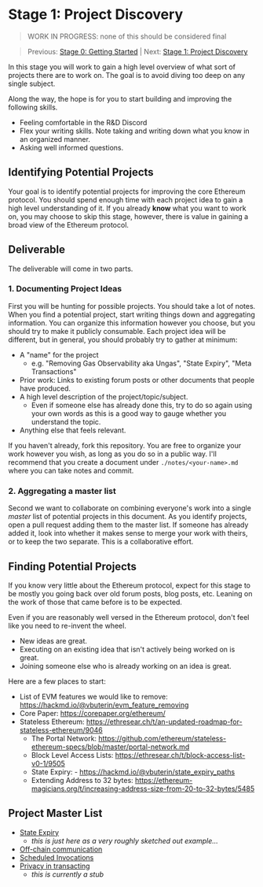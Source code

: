 # Stage 1: Project Discovery

> WORK IN PROGRESS: none of this should be considered final

> Previous: [Stage 0: Getting Started](./stage-0-getting-started.md) | Next: [Stage 1: Project Discovery](./stage-1-project-discovery.md)

In this stage you will work to gain a high level overview of what sort of
projects there are to work on.  The goal is to avoid diving too deep on any
single subject.

Along the way, the hope is for you to start building and improving the following skills.

- Feeling comfortable in the R&D Discord
- Flex your writing skills.  Note taking and writing down what you know in an organized manner.
- Asking well informed questions.


## Identifying Potential Projects

Your goal is to identify potential projects for improving the core Ethereum protocol.  You should spend enough time with each project idea to gain a high level understanding of it.  If you already **know** what you want to work on, you may choose to skip this stage, however, there is value in gaining a broad view of the Ethereum protocol.

## Deliverable

The deliverable will come in two parts.

### 1. Documenting Project Ideas

First you will be hunting for possible projects. You should take a lot of notes.  When you find a potential project, start writing things down and aggregating information.  You can organize this information however you choose, but you should try to make it publicly consumable.  Each project idea will be different, but in general, you should probably try to gather at minimum:

- A "name" for the project
    - e.g. "Removing Gas Observability aka Ungas", "State Expiry", "Meta Transactions"
- Prior work: Links to existing forum posts or other documents that people have produced.
- A high level description of the project/topic/subject.
    - Even if someone else has already done this, try to do so again using your own words as this is a good way to gauge whether you understand the topic.
- Anything else that feels relevant.

If you haven't already, fork this repository.  You are free to organize your work however you wish, as long as you do so in a public way.  I'll recommend that you create a document under `./notes/<your-name>.md` where you can take notes and commit.

### 2. Aggregating a master list

Second we want to collaborate on combining everyone's work into a single *master* list of potential projects in this document.  As you identify projects, open a pull request adding them to the master list.  If someone has already added it, look into whether it makes sense to merge your work with theirs, or to keep the two separate.  This is a collaborative effort.

## Finding Potential Projects

If you know very little about the Ethereum protocol, expect for this stage to be mostly you going back over old forum posts, blog posts, etc.  Leaning on the work of those that came before is to be expected.

Even if you are reasonably well versed in the Ethereum protocol, don't feel like you need to re-invent the wheel.

- New ideas are great.
- Executing on an existing idea that isn't actively being worked on is great.
- Joining someone else who is already working on an idea is great.

Here are a few places to start:

- List of EVM features we would like to remove: https://hackmd.io/@vbuterin/evm_feature_removing
- Core Paper: https://corepaper.org/ethereum/
- Stateless Ethereum: https://ethresear.ch/t/an-updated-roadmap-for-stateless-ethereum/9046
    - The Portal Network: https://github.com/ethereum/stateless-ethereum-specs/blob/master/portal-network.md
    - Block Level Access Lists: https://ethresear.ch/t/block-access-list-v0-1/9505
    - State Expiry: - https://hackmd.io/@vbuterin/state_expiry_paths
    - Extending Address to 32 bytes: https://ethereum-magicians.org/t/increasing-address-size-from-20-to-32-bytes/5485

## Project Master List

- [State Expiry](./notes/piper.md#state-expiry)
    - *this is just here as a very roughly sketched out example...*
- [Off-chain communication](./notes/virepri.md#1-off-chain-communication)
- [Scheduled Invocations](./notes/virepri.md#2-contract-scheduled-invocations)
- [Privacy in transacting](./notes/virepri.md#3-privacy-in-transacting--executing)
    - *this is currently a stub*
